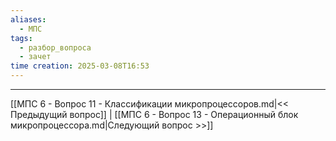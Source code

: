 ```yaml
---
aliases:
  - МПС
tags:
  - разбор_вопроса
  - зачет
time creation: 2025-03-08T16:53
---
```


---
[[МПС 6 - Вопрос 11 - Классификации микропроцессоров.md|<< Предыдущий вопрос]] | [[МПС 6 - Вопрос 13 - Операционный блок микропроцессора.md|Следующий вопрос >>]]